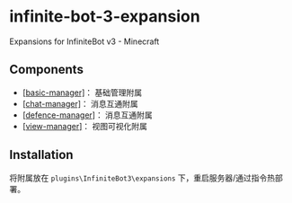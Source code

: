 # infinite-bot-3-expansion
 
Expansions for InfiniteBot v3 - Minecraft

## Components

- [[basic-manager]](/basic-manager)： 基础管理附属
- [[chat-manager]](/chat-manager)： 消息互通附属
- [[defence-manager]](/defence-manager)： 消息互通附属
- [[view-manager]](/view-manager)： 视图可视化附属

## Installation

将附属放在 `plugins\InfiniteBot3\expansions` 下，重启服务器/通过指令热部署。